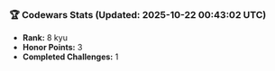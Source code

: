 ### 🏆 Codewars Stats (Updated: 2025-10-22 00:43:02 UTC)

- **Rank:** 8 kyu
- **Honor Points:** 3
- **Completed Challenges:** 1
